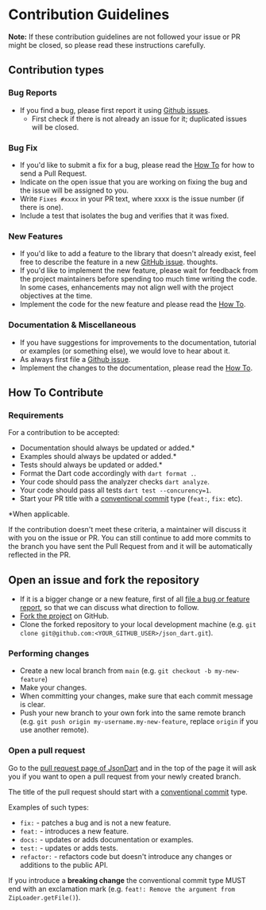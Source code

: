 # Contribution Guidelines

**Note:** If these contribution guidelines are not followed your issue or PR might be closed, so
please read these instructions carefully.

## Contribution types

### Bug Reports

- If you find a bug, please first report it using [Github issues].
  - First check if there is not already an issue for it; duplicated issues will be closed.

### Bug Fix

- If you'd like to submit a fix for a bug, please read the [How To](#how-to-contribute) for how to
  send a Pull Request.
- Indicate on the open issue that you are working on fixing the bug and the issue will be assigned
  to you.
- Write `Fixes #xxxx` in your PR text, where xxxx is the issue number (if there is one).
- Include a test that isolates the bug and verifies that it was fixed.

### New Features

- If you'd like to add a feature to the library that doesn't already exist, feel free to describe
  the feature in a new [GitHub issue].
  thoughts.
- If you'd like to implement the new feature, please wait for feedback from the project maintainers
  before spending too much time writing the code. In some cases, enhancements may not align well
  with the project objectives at the time.
- Implement the code for the new feature and please read the [How To](#how-to-contribute).

### Documentation & Miscellaneous

- If you have suggestions for improvements to the documentation, tutorial or examples (or something
  else), we would love to hear about it.
- As always first file a [Github issue].
- Implement the changes to the documentation, please read the [How To](#how-to-contribute).

## How To Contribute

### Requirements

For a contribution to be accepted:

- Documentation should always be updated or added.\*
- Examples should always be updated or added.\*
- Tests should always be updated or added.\*
- Format the Dart code accordingly with `dart format .`.
- Your code should pass the analyzer checks `dart analyze`.
- Your code should pass all tests `dart test --concurency=1`.
- Start your PR title with a [conventional commit] type
  (`feat:`, `fix:` etc).

\*When applicable.

If the contribution doesn't meet these criteria, a maintainer will discuss it with you on the issue
or PR. You can still continue to add more commits to the branch you have sent the Pull Request from
and it will be automatically reflected in the PR.

## Open an issue and fork the repository

- If it is a bigger change or a new feature, first of all
  [file a bug or feature report][GitHub issues], so that we can discuss what direction to follow.
- [Fork the project][fork guide] on GitHub.
- Clone the forked repository to your local development machine
  (e.g. `git clone git@github.com:<YOUR_GITHUB_USER>/json_dart.git`).

### Performing changes

- Create a new local branch from `main` (e.g. `git checkout -b my-new-feature`)
- Make your changes.
- When committing your changes, make sure that each commit message is clear.
- Push your new branch to your own fork into the same remote branch
  (e.g. `git push origin my-username.my-new-feature`, replace `origin` if you use another remote).

### Open a pull request

Go to the [pull request page of JsonDart][PRs] and in the top
of the page it will ask you if you want to open a pull request from your newly created branch.

The title of the pull request should start with a [conventional commit] type.

Examples of such types:

- `fix:` - patches a bug and is not a new feature.
- `feat:` - introduces a new feature.
- `docs:` - updates or adds documentation or examples.
- `test:` - updates or adds tests.
- `refactor:` - refactors code but doesn't introduce any changes or additions to the public API.

If you introduce a **breaking change** the conventional commit type MUST end with an exclamation
mark (e.g. `feat!: Remove the argument from ZipLoader.getFile()`).

[GitHub issue]: https://github.com/signmotion/json_dart/issues/new
[GitHub issues]: https://github.com/signmotion/json_dart/issues
[PRs]: https://github.com/signmotion/json_dart/pulls
[fork guide]: https://guides.github.com/activities/forking/#fork
[conventional commit]: https://conventionalcommits.org
